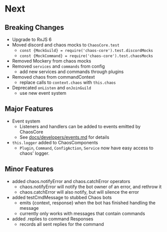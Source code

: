 Next
====

Breaking Changes
--------------
- Upgrade to RxJS 6
- Moved discord and chaos mocks to `ChaosCore.test`
    - `const {MockGuild} = require('chaos-core').test.discordMocks`
    - `const {MockCommand} = require('chaos-core').test.chaosMocks`
- Removed Mockery from chaos mocks
- Removed `services` and `commands` from config
    - add new services and commands through plugins
- Removed chaos from commandContext
    - replace calls to `context.chaos` with `this.chaos`
- Deprecated `onListen` and `onJoinGuild`
    - use new event system
    
Major Features
--------------
- Event system
    - Listeners and handlers can be added to events emitted by ChaosCore
    - See [docs/developers/events.md](./docs/developers/events.md) for details
- `this.logger` added to ChaosComponents
    - `Plugin`, `Command`, `ConfigAction`, `Service` now have easy access to
      chaos' logger.

Minor Features
--------------
- added chaos.notifyError and chaos.catchError operators
    - chaos.notifyError will notify the bot owner of an error, and rethrow it
    - chaos.catchError will also notify, but will silence the error
- added testCmdMessage to stubbed Chaos bots
    - emits {context, response} when the bot has finished handling the message
    - currently only works with messages that contain commands
- added .replies to command Responses
    - records all sent replies for the command
